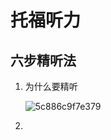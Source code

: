 # 托福听力

## 六步精听法

1. 为什么要精听

   ![5c886c9f7e379](https://i.loli.net/2019/03/13/5c886c9f7e379.png)

   

2. 
